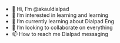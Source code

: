 - 👋 Hi, I’m @akauldialpad
- 👀 I’m interested in learning and learning
- 🌱 I’m currently learning about Dialpad Eng
- 💞️ I’m looking to collaborate on everything 
- 📫 How to reach me Dialpad messaging

<!---
akauldialpad/akauldialpad is a ✨ special ✨ repository because its `README.md` (this file) appears on your GitHub profile.
You can click the Preview link to take a look at your changes.
--->
